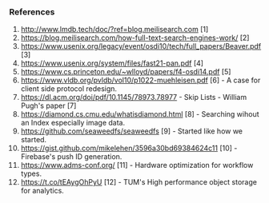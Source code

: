 ### References 

1. http://www.lmdb.tech/doc/?ref=blog.meilisearch.com [1]
2. https://blog.meilisearch.com/how-full-text-search-engines-work/ [2]
3. https://www.usenix.org/legacy/event/osdi10/tech/full_papers/Beaver.pdf [3]
4. https://www.usenix.org/system/files/fast21-pan.pdf [4]
5. https://www.cs.princeton.edu/~wlloyd/papers/f4-osdi14.pdf [5]
6. https://www.vldb.org/pvldb/vol10/p1022-muehleisen.pdf [6] - A case for client side protocol redesign.
7. https://dl.acm.org/doi/pdf/10.1145/78973.78977 - Skip Lists - William Pugh's paper [7]
8. https://diamond.cs.cmu.edu/whatisdiamond.html [8] - Searching wihout an Index especially image data.
9. https://github.com/seaweedfs/seaweedfs [9] - Started like how we started.
10. https://gist.github.com/mikelehen/3596a30bd69384624c11 [10] - Firebase's push ID generation.
11. https://www.adms-conf.org/ [11] - Hardware optimization for workflow types. 
12. https://t.co/tEAygOhPyU [12] - TUM's High performance object storage for analytics. 